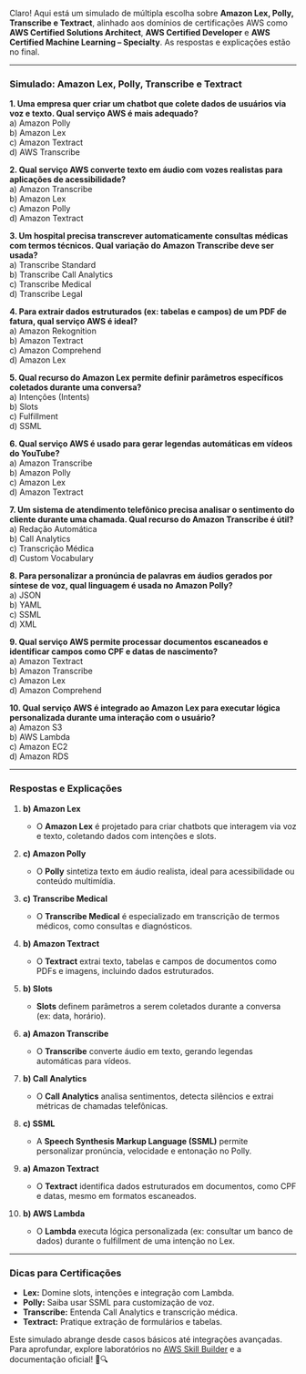Claro! Aqui está um simulado de múltipla escolha sobre **Amazon Lex, Polly, Transcribe e Textract**, alinhado aos domínios de certificações AWS como **AWS Certified Solutions Architect**, **AWS Certified Developer** e **AWS Certified Machine Learning – Specialty**. As respostas e explicações estão no final.

---

### **Simulado: Amazon Lex, Polly, Transcribe e Textract**  
**1. Uma empresa quer criar um chatbot que colete dados de usuários via voz e texto. Qual serviço AWS é mais adequado?**  
a) Amazon Polly  
b) Amazon Lex  
c) Amazon Textract  
d) AWS Transcribe  

**2. Qual serviço AWS converte texto em áudio com vozes realistas para aplicações de acessibilidade?**  
a) Amazon Transcribe  
b) Amazon Lex  
c) Amazon Polly  
d) Amazon Textract  

**3. Um hospital precisa transcrever automaticamente consultas médicas com termos técnicos. Qual variação do Amazon Transcribe deve ser usada?**  
a) Transcribe Standard  
b) Transcribe Call Analytics  
c) Transcribe Medical  
d) Transcribe Legal  

**4. Para extrair dados estruturados (ex: tabelas e campos) de um PDF de fatura, qual serviço AWS é ideal?**  
a) Amazon Rekognition  
b) Amazon Textract  
c) Amazon Comprehend  
d) Amazon Lex  

**5. Qual recurso do Amazon Lex permite definir parâmetros específicos coletados durante uma conversa?**  
a) Intenções (Intents)  
b) Slots  
c) Fulfillment  
d) SSML  

**6. Qual serviço AWS é usado para gerar legendas automáticas em vídeos do YouTube?**  
a) Amazon Transcribe  
b) Amazon Polly  
c) Amazon Lex  
d) Amazon Textract  

**7. Um sistema de atendimento telefônico precisa analisar o sentimento do cliente durante uma chamada. Qual recurso do Amazon Transcribe é útil?**  
a) Redação Automática  
b) Call Analytics  
c) Transcrição Médica  
d) Custom Vocabulary  

**8. Para personalizar a pronúncia de palavras em áudios gerados por síntese de voz, qual linguagem é usada no Amazon Polly?**  
a) JSON  
b) YAML  
c) SSML  
d) XML  

**9. Qual serviço AWS permite processar documentos escaneados e identificar campos como CPF e datas de nascimento?**  
a) Amazon Textract  
b) Amazon Transcribe  
c) Amazon Lex  
d) Amazon Comprehend  

**10. Qual serviço AWS é integrado ao Amazon Lex para executar lógica personalizada durante uma interação com o usuário?**  
a) Amazon S3  
b) AWS Lambda  
c) Amazon EC2  
d) Amazon RDS  

---

### **Respostas e Explicações**  
1. **b) Amazon Lex**  
   - O **Amazon Lex** é projetado para criar chatbots que interagem via voz e texto, coletando dados com intenções e slots.  

2. **c) Amazon Polly**  
   - O **Polly** sintetiza texto em áudio realista, ideal para acessibilidade ou conteúdo multimídia.  

3. **c) Transcribe Medical**  
   - O **Transcribe Medical** é especializado em transcrição de termos médicos, como consultas e diagnósticos.  

4. **b) Amazon Textract**  
   - O **Textract** extrai texto, tabelas e campos de documentos como PDFs e imagens, incluindo dados estruturados.  

5. **b) Slots**  
   - **Slots** definem parâmetros a serem coletados durante a conversa (ex: data, horário).  

6. **a) Amazon Transcribe**  
   - O **Transcribe** converte áudio em texto, gerando legendas automáticas para vídeos.  

7. **b) Call Analytics**  
   - O **Call Analytics** analisa sentimentos, detecta silêncios e extrai métricas de chamadas telefônicas.  

8. **c) SSML**  
   - A **Speech Synthesis Markup Language (SSML)** permite personalizar pronúncia, velocidade e entonação no Polly.  

9. **a) Amazon Textract**  
   - O **Textract** identifica dados estruturados em documentos, como CPF e datas, mesmo em formatos escaneados.  

10. **b) AWS Lambda**  
    - O **Lambda** executa lógica personalizada (ex: consultar um banco de dados) durante o fulfillment de uma intenção no Lex.  

---

### **Dicas para Certificações**  
- **Lex:** Domine slots, intenções e integração com Lambda.  
- **Polly:** Saiba usar SSML para customização de voz.  
- **Transcribe:** Entenda Call Analytics e transcrição médica.  
- **Textract:** Pratique extração de formulários e tabelas.  

Este simulado abrange desde casos básicos até integrações avançadas. Para aprofundar, explore laboratórios no [AWS Skill Builder](https://explore.skillbuilder.aws/) e a documentação oficial! 🚀🔍